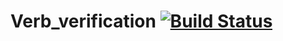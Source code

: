 # Verb_verification [![Build Status](https://travis-ci.org/Krakazya8lya/Verb_verification.svg?branch=master)](https://travis-ci.org/Krakazya8lya/Verb_verification)
